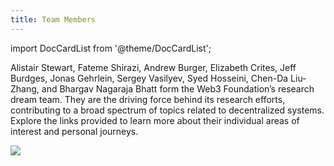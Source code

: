 ```yaml
---
title: Team Members
---
```


import DocCardList from '@theme/DocCardList';

Alistair Stewart, Fateme Shirazi, Andrew Burger, Elizabeth Crites, Jeff Burdges, Jonas Gehrlein, Sergey Vasilyev, Syed Hosseini, Chen-Da Liu-Zhang, and Bhargav Nagaraja Bhatt form the Web3 Foundation’s research dream team. They are the driving force behind its research efforts, contributing to a broad spectrum of topics related to decentralized systems. Explore the links provided to learn more about their individual areas of interest and personal journeys.

![](Web3-Foundation-research-team.jpg)

<DocCardList />
